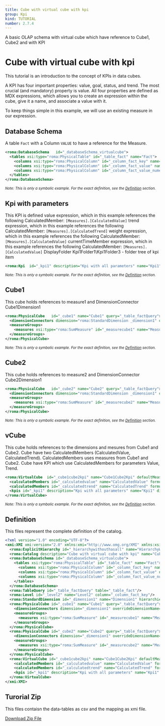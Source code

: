 ```yaml
---
title: Cube with virtual cube with kpi
group: Kpi
kind: TUTORIAL
number: 2.7.4
---
```

A basic OLAP schema with virtual cube which have reference to Cube1, Cube2 and with KPI



# Cube with virtual cube with kpi

This tutorial is an introduction to the concept of KPIs in data cubes.

A KPI has four important properties: value, goal, status, and trend. The most crucial (and mandatory) property is value. All four properties are defined as MDX expressions, which allows you to create an expression within the cube, give it a name, and associate a value with it.

To keep things simple in this example, we will use an existing measure in our expression.


## Database Schema

A table `Fact` with a Column `VALUE` to have a reference for the Measure.


```xml
<roma:DatabaseSchema   id="_databaseSchema_virtualcube">
  <tables xsi:type="roma:PhysicalTable" id="_table_fact" name="Fact">
    <columns xsi:type="roma:PhysicalColumn" id="_column_fact_key" name="KEY"/>
    <columns xsi:type="roma:PhysicalColumn" id="_column_fact_value" name="VALUE" type="Integer"/>
    <columns xsi:type="roma:PhysicalColumn" id="_column_fact_value_numeric" name="VALUE_NUMERIC" type="Integer"/>
  </tables>
</roma:DatabaseSchema>

```
*<small>Note: This is only a symbolic example. For the exact definition, see the [Definition](#definition) section.</small>*
## Kpi with parameters

This KPI is defined
value             expression, which in this example references the following CalculatedMember: `[Measures].[CalculatedValue]`
trend             expression, which in this example references the following CalculatedMember: `[Measures].[CalculatedTrend]`
weight            expression, which in this example references the following CalculatedMember: `[Measures].[CalculatedValue]`
currentTimeMember expression, which in this example references the following CalculatedMember: `[Measures].[CalculatedValue]`
DisplayFolder     Kpi1Folder1\Kpi1Folder3 - folder tree of kpi item


```xml
<roma:Kpi  id="_kpi1" description="Kpi with all parameters" name="Kpi1" displayFolder="Kpi1Folder1\Kpi1Folder3" associatedMeasureGroupID="Kpi2MeasureGroupID" value="[Measures].[CalculatedValue]" trend="[Measures].[CalculatedTrend]"/>

```
*<small>Note: This is only a symbolic example. For the exact definition, see the [Definition](#definition) section.</small>*
## Cube1

This cube holds references to measure1 and DimensionConnector Cube1Dimension1


```xml
<roma:PhysicalCube   id="_cube1" name="Cube1" query="_table_factQuery">
  <dimensionConnectors dimension="roma:StandardDimension _dimension1" overrideDimensionName="Cube1Dimension1" id="_dc_cube1Dimension1"/>
  <measureGroups>
    <measures xsi:type="roma:SumMeasure" id="_measurecube1" name="MeasureCube1" column="_column_fact_value"/>
  </measureGroups>
</roma:PhysicalCube>

```
*<small>Note: This is only a symbolic example. For the exact definition, see the [Definition](#definition) section.</small>*
## Cube2

This cube holds references to measure2 and DimensionConnector Cube2Dimension1


```xml
<roma:PhysicalCube   id="_cube2" name="Cube2" query="_table_factQuery">
  <dimensionConnectors dimension="roma:StandardDimension _dimension1" overrideDimensionName="Cube2Dimension1" id="_dc_cube2Dimension1"/>
  <measureGroups>
    <measures xsi:type="roma:SumMeasure" id="_measurecube2" name="MeasureCube2" column="_column_fact_value"/>
  </measureGroups>
</roma:PhysicalCube>

```
*<small>Note: This is only a symbolic example. For the exact definition, see the [Definition](#definition) section.</small>*
## vCube

This cube holds references to the dimensions and mesures from Cube1 and Cube2.
Cube have two CalculatedMembers (CalculatedValue, CalculatedTrend).
CalculatedMembers uses measures from Cube1 and Cube2.
Cube have KPI which use CalculatedMembers for parameters Value, Trend.


```xml
<roma:VirtualCube  id="_cube1cube2kpi" name="Cube1Cube2Kpi" defaultMeasure="roma:SumMeasure _measurecube1" dimensionConnectors="_dc_cube1Dimension1 _dc_cube2Dimension1" referencedMeasures="roma:SumMeasure _measurecube1 roma:SumMeasure _measurecube2">
  <calculatedMembers id="_calculatedvalue" name="CalculatedValue" formula="[Measures].[MeasureCube1] + [Measures].[MeasureCube2]" hierarchy="roma:ExplicitHierarchy _hierarchywithouthasall"/>
  <calculatedMembers id="_calculatedtrend" name="CalculatedTrend" formula="[Measures].[MeasureCube1] + [Measures].[MeasureCube2]" hierarchy="roma:ExplicitHierarchy _hierarchywithouthasall"/>
  <kpis id="_kpi1" description="Kpi with all parameters" name="Kpi1" displayFolder="Kpi1Folder1\Kpi1Folder3" associatedMeasureGroupID="Kpi2MeasureGroupID" value="[Measures].[CalculatedValue]" trend="[Measures].[CalculatedTrend]"/>
</roma:VirtualCube>

```
*<small>Note: This is only a symbolic example. For the exact definition, see the [Definition](#definition) section.</small>*

## Definition

This files represent the complete definition of the catalog.

```xml
<?xml version="1.0" encoding="UTF-8"?>
<xmi:XMI xmi:version="2.0" xmlns:xmi="http://www.omg.org/XMI" xmlns:xsi="http://www.w3.org/2001/XMLSchema-instance" xmlns:roma="https://www.daanse.org/spec/org.eclipse.daanse.rolap.mapping">
  <roma:ExplicitHierarchy id="_hierarchywithouthasall" name="HierarchyWithoutHasAll" hasAll="false" primaryKey="_column_fact_key" query="_table_factQuery" levels="_level2"/>
  <roma:Catalog description="Cube with virtual cube with kpi" name="Cube with virtual cube with kpi" cubes="_cube1 _cube2 _cube1cube2kpi" dbschemas="_databaseSchema_virtualcube"/>
  <roma:DatabaseSchema id="_databaseSchema_virtualcube">
    <tables xsi:type="roma:PhysicalTable" id="_table_fact" name="Fact">
      <columns xsi:type="roma:PhysicalColumn" id="_column_fact_key" name="KEY"/>
      <columns xsi:type="roma:PhysicalColumn" id="_column_fact_value" name="VALUE" type="Integer"/>
      <columns xsi:type="roma:PhysicalColumn" id="_column_fact_value_numeric" name="VALUE_NUMERIC" type="Integer"/>
    </tables>
  </roma:DatabaseSchema>
  <roma:TableQuery id="_table_factQuery" table="_table_fact"/>
  <roma:Level id="_level2" name="Level2" column="_column_fact_key"/>
  <roma:StandardDimension id="_dimension1" name="Dimension1" hierarchies="_hierarchywithouthasall"/>
  <roma:PhysicalCube id="_cube1" name="Cube1" query="_table_factQuery">
    <dimensionConnectors dimension="_dimension1" overrideDimensionName="Cube1Dimension1" id="_dc_cube1Dimension1"/>
    <measureGroups>
      <measures xsi:type="roma:SumMeasure" id="_measurecube1" name="MeasureCube1" column="_column_fact_value"/>
    </measureGroups>
  </roma:PhysicalCube>
  <roma:PhysicalCube id="_cube2" name="Cube2" query="_table_factQuery">
    <dimensionConnectors dimension="_dimension1" overrideDimensionName="Cube2Dimension1" id="_dc_cube2Dimension1"/>
    <measureGroups>
      <measures xsi:type="roma:SumMeasure" id="_measurecube2" name="MeasureCube2" column="_column_fact_value"/>
    </measureGroups>
  </roma:PhysicalCube>
  <roma:VirtualCube id="_cube1cube2kpi" name="Cube1Cube2Kpi" defaultMeasure="_measurecube1" dimensionConnectors="_dc_cube1Dimension1 _dc_cube2Dimension1" referencedMeasures="_measurecube1 _measurecube2">
    <calculatedMembers id="_calculatedvalue" name="CalculatedValue" formula="[Measures].[MeasureCube1] + [Measures].[MeasureCube2]" hierarchy="_hierarchywithouthasall"/>
    <calculatedMembers id="_calculatedtrend" name="CalculatedTrend" formula="[Measures].[MeasureCube1] + [Measures].[MeasureCube2]" hierarchy="_hierarchywithouthasall"/>
    <kpis id="_kpi1" description="Kpi with all parameters" name="Kpi1" displayFolder="Kpi1Folder1\Kpi1Folder3" associatedMeasureGroupID="Kpi2MeasureGroupID" value="[Measures].[CalculatedValue]" trend="[Measures].[CalculatedTrend]"/>
  </roma:VirtualCube>
</xmi:XMI>

```



## Turorial Zip
This files contaisn the data-tables as csv and the mapping as xmi file.

<a href="./zip/tutorial.kpi.virtualcube.zip" download>Download Zip File</a>
